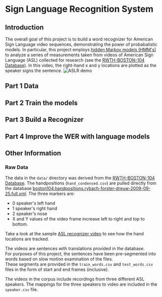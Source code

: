 # Sign Language Recognition System

## Introduction
The overall goal of this project is to build a word recognizer for American Sign Language video sequences, demonstrating the power of probabalistic models.  In particular, this project employs  [hidden Markov models (HMM's)](https://en.wikipedia.org/wiki/Hidden_Markov_model) to analyze a series of measurements taken from videos of American Sign Language (ASL) collected for research (see the [RWTH-BOSTON-104 Database](http://www-i6.informatik.rwth-aachen.de/~dreuw/database-rwth-boston-104.php)).  In this video, the right-hand x and y locations are plotted as the speaker signs the sentence.
![ASLR demo](http://www-i6.informatik.rwth-aachen.de/~dreuw/images/demosample.png)


## Part 1 Data


## Part 2 Train the models


## Part 3 Build a Recognizer


## Part 4 Improve the WER with language models


## Other Information

### Raw Data

The data in the `data/` directory was derived from 
the [RWTH-BOSTON-104 Database](http://www-i6.informatik.rwth-aachen.de/~dreuw/database-rwth-boston-104.php). 
The handpositions (`hand_condensed.csv`) are pulled directly from 
the database [boston104.handpositions.rybach-forster-dreuw-2009-09-25.full.xml](boston104.handpositions.rybach-forster-dreuw-2009-09-25.full.xml). The three markers are:

*   0  speaker's left hand
*   1  speaker's right hand
*   2  speaker's nose
*   X and Y values of the video frame increase left to right and top to bottom.

Take a look at the sample [ASL recognizer video](http://www-i6.informatik.rwth-aachen.de/~dreuw/download/021.avi)
to see how the hand locations are tracked.

The videos are sentences with translations provided in the database.  
For purposes of this project, the sentences have been pre-segmented into words 
based on slow motion examination of the files.  
These segments are provided in the `train_words.csv` and `test_words.csv` files
in the form of start and end frames (inclusive).

The videos in the corpus include recordings from three different ASL speakers.
The mappings for the three speakers to video are included in the `speaker.csv` 
file.
